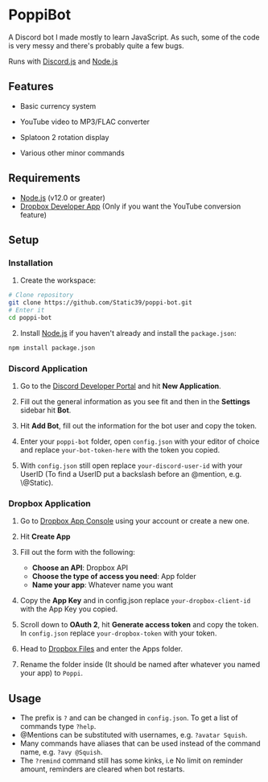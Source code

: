 # PoppiBot
A Discord bot I made mostly to learn JavaScript. As such, some of the code is very messy and there's probably quite a few bugs.

Runs with [Discord.js](https://discord.js.org/) and [Node.js](https://nodejs.org)

## Features
* Basic currency system

* YouTube video to MP3/FLAC converter

* Splatoon 2 rotation display

* Various other minor commands

## Requirements
* [Node.js](https://nodejs.org/) (v12.0 or greater)
* [Dropbox Developer App](https://www.dropbox.com/developers/apps) (Only if you want the YouTube conversion feature)

## Setup

### Installation
1. Create the workspace:
```sh
# Clone repository
git clone https://github.com/Static39/poppi-bot.git
# Enter it
cd poppi-bot
```
2. Install [Node.js](https://nodejs.org/) if you haven't already and install the `package.json`:
```sh
npm install package.json
```

### Discord Application
1. Go to the [Discord Developer Portal](https://discord.com/developers/applications) and hit **New Application**.

2. Fill out the general information as you see fit and then in the **Settings** sidebar hit **Bot**.

3. Hit **Add Bot**, fill out the information for the bot user and copy the token.

4. Enter your `poppi-bot` folder, open `config.json` with your editor of choice and replace `your-bot-token-here` with the token you copied.

5. With `config.json` still open replace `your-discord-user-id` with your UserID (To find a UserID put a backslash before an @mention, e.g. \\@Static).

### Dropbox Application
1. Go to [Dropbox App Console](https://www.dropbox.com/developers/apps) using your account or create a new one.

2. Hit **Create App**

3. Fill out the form with the following:
    - **Choose an API**: Dropbox API
    - **Choose the type of access you need**: App folder
    - **Name your app**: Whatever name you want

4. Copy the **App Key** and in config.json replace `your-dropbox-client-id` with the App Key you copied.

5. Scroll down to **OAuth 2**, hit **Generate access token** and copy the token. In `config.json` replace `your-dropbox-token` with your token.

6. Head to [Dropbox Files](https://www.dropbox.com/home) and enter the Apps folder.

7. Rename the folder inside (It should be named after whatever you named your app) to `Poppi`.

## Usage
- The prefix is `?` and can be changed in `config.json`. To get a list of commands type `?help`.
- @Mentions can be substituted with usernames, e.g. `?avatar Squish`.
- Many commands have aliases that can be used instead of the command name, e.g. `?avy @Squish`.
- The `?remind` command still has some kinks, i.e No limit on reminder amount, reminders are cleared when bot restarts.
